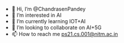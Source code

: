 - 👋 Hi, I’m @ChandrasenPandey
- 👀 I’m interested in AI 
- 🌱 I’m currently learning IOT+AI
- 💞️ I’m looking to collaborate on AI+5G
- 📫 How to reach me ps21.cs.001@nitm.ac.in

<!---
ChandrasenPandey/ChandrasenPandey is a ✨ special ✨ repository because its `README.md` (this file) appears on your GitHub profile.
You can click the Preview link to take a look at your changes.
--->
